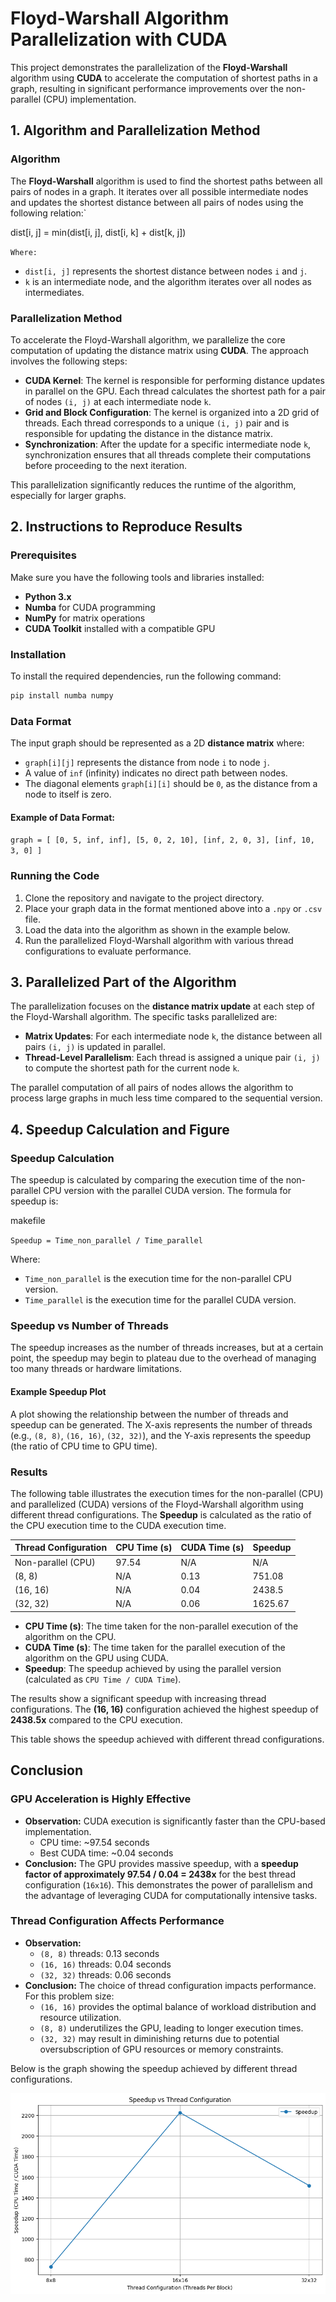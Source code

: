 # Floyd-Warshall Algorithm Parallelization with CUDA

This project demonstrates the parallelization of the **Floyd-Warshall** algorithm using **CUDA** to accelerate the computation of shortest paths in a graph, resulting in significant performance improvements over the non-parallel (CPU) implementation.

## 1. Algorithm and Parallelization Method

### Algorithm
The **Floyd-Warshall** algorithm is used to find the shortest paths between all pairs of nodes in a graph. It iterates over all possible intermediate nodes and updates the shortest distance between all pairs of nodes using the following relation:` 

dist[i, j] = min(dist[i, j], dist[i, k] + dist[k, j])


 `Where:`
- `dist[i, j]` represents the shortest distance between nodes `i` and `j`.
- `k` is an intermediate node, and the algorithm iterates over all nodes as intermediates.

### Parallelization Method
To accelerate the Floyd-Warshall algorithm, we parallelize the core computation of updating the distance matrix using **CUDA**. The approach involves the following steps:

- **CUDA Kernel**: The kernel is responsible for performing distance updates in parallel on the GPU. Each thread calculates the shortest path for a pair of nodes `(i, j)` at each intermediate node `k`.
- **Grid and Block Configuration**: The kernel is organized into a 2D grid of threads. Each thread corresponds to a unique `(i, j)` pair and is responsible for updating the distance in the distance matrix.
- **Synchronization**: After the update for a specific intermediate node `k`, synchronization ensures that all threads complete their computations before proceeding to the next iteration.

This parallelization significantly reduces the runtime of the algorithm, especially for larger graphs.

## 2. Instructions to Reproduce Results

### Prerequisites
Make sure you have the following tools and libraries installed:
- **Python 3.x**
- **Numba** for CUDA programming
- **NumPy** for matrix operations
- **CUDA Toolkit** installed with a compatible GPU

### Installation
To install the required dependencies, run the following command:

```bash
pip install numba numpy
```
### Data Format

The input graph should be represented as a 2D **distance matrix** where:

-   `graph[i][j]` represents the distance from node `i` to node `j`.
-   A value of `inf` (infinity) indicates no direct path between nodes.
-   The diagonal elements `graph[i][i]` should be `0`, as the distance from a node to itself is zero.

#### Example of Data Format:

`graph = [
    [0, 5, inf, inf],
    [5, 0, 2, 10],
    [inf, 2, 0, 3],
    [inf, 10, 3, 0]
]` 

### Running the Code

1.  Clone the repository and navigate to the project directory.
2.  Place your graph data in the format mentioned above into a `.npy` or `.csv` file.
3.  Load the data into the algorithm as shown in the example below.
4.  Run the parallelized Floyd-Warshall algorithm with various thread configurations to evaluate performance.

## 3. Parallelized Part of the Algorithm

The parallelization focuses on the **distance matrix update** at each step of the Floyd-Warshall algorithm. The specific tasks parallelized are:

-   **Matrix Updates**: For each intermediate node `k`, the distance between all pairs `(i, j)` is updated in parallel.
-   **Thread-Level Parallelism**: Each thread is assigned a unique pair `(i, j)` to compute the shortest path for the current node `k`.

The parallel computation of all pairs of nodes allows the algorithm to process large graphs in much less time compared to the sequential version.

## 4. Speedup Calculation and Figure

### Speedup Calculation

The speedup is calculated by comparing the execution time of the non-parallel CPU version with the parallel CUDA version. The formula for speedup is:

makefile

`Speedup = Time_non_parallel / Time_parallel` 

Where:

-   `Time_non_parallel` is the execution time for the non-parallel CPU version.
-   `Time_parallel` is the execution time for the parallel CUDA version.

### Speedup vs Number of Threads

The speedup increases as the number of threads increases, but at a certain point, the speedup may begin to plateau due to the overhead of managing too many threads or hardware limitations.

#### Example Speedup Plot

A plot showing the relationship between the number of threads and speedup can be generated. The X-axis represents the number of threads (e.g., `(8, 8)`, `(16, 16)`, `(32, 32)`), and the Y-axis represents the speedup (the ratio of CPU time to GPU time).


### Results

The following table illustrates the execution times for the non-parallel (CPU) and parallelized (CUDA) versions of the Floyd-Warshall algorithm using different thread configurations. The **Speedup** is calculated as the ratio of the CPU execution time to the CUDA execution time.

| Thread Configuration | CPU Time (s) | CUDA Time (s) | Speedup |
|----------------------|--------------|---------------|---------|
| Non-parallel (CPU)   | 97.54        | N/A           | N/A     |
| (8, 8)               | N/A          | 0.13          | 751.08  |
| (16, 16)             | N/A          | 0.04          | 2438.5  |
| (32, 32)             | N/A          | 0.06          | 1625.67 |

- **CPU Time (s)**: The time taken for the non-parallel execution of the algorithm on the CPU.
- **CUDA Time (s)**: The time taken for the parallel execution of the algorithm on the GPU using CUDA.
- **Speedup**: The speedup achieved by using the parallel version (calculated as `CPU Time / CUDA Time`).

The results show a significant speedup with increasing thread configurations. The **(16, 16)** configuration achieved the highest speedup of **2438.5x** compared to the CPU execution.


This table shows the speedup achieved with different thread configurations.

## Conclusion

### **GPU Acceleration is Highly Effective**

-   **Observation:** CUDA execution is significantly faster than the CPU-based implementation.
    -   CPU time: ~97.54 seconds
    -   Best CUDA time: ~0.04 seconds
-   **Conclusion:** The GPU provides massive speedup, with a **speedup factor of approximately 97.54 / 0.04 = 2438x** for the best thread configuration (`16x16`). This demonstrates the power of parallelism and the advantage of leveraging CUDA for computationally intensive tasks.

### **Thread Configuration Affects Performance**

-   **Observation:**
    -   `(8, 8)` threads: 0.13 seconds
    -   `(16, 16)` threads: 0.04 seconds
    -   `(32, 32)` threads: 0.06 seconds
-   **Conclusion:** The choice of thread configuration impacts performance. For this problem size:
    -   `(16, 16)` provides the optimal balance of workload distribution and resource utilization.
    -   `(8, 8)` underutilizes the GPU, leading to longer execution times.
    -   `(32, 32)` may result in diminishing returns due to potential oversubscription of GPU resources or memory constraints.
    

Below is the graph showing the speedup achieved by different thread configurations.

![Speedup Graph](download.png)